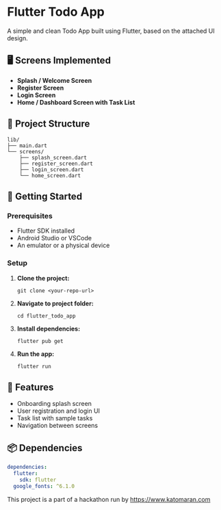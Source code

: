 # Flutter Todo App

A simple and clean Todo App built using Flutter, based on the attached UI design.

## 🖥️ Screens Implemented

- **Splash / Welcome Screen**
- **Register Screen**
- **Login Screen**
- **Home / Dashboard Screen with Task List**

## 📁 Project Structure

```
lib/
├── main.dart
└── screens/
    ├── splash_screen.dart
    ├── register_screen.dart
    ├── login_screen.dart
    └── home_screen.dart
```

## 🚀 Getting Started

### Prerequisites

- Flutter SDK installed
- Android Studio or VSCode
- An emulator or a physical device

### Setup

1. **Clone the project:**
   ```
   git clone <your-repo-url>
   ```

2. **Navigate to project folder:**
   ```
   cd flutter_todo_app
   ```

3. **Install dependencies:**
   ```
   flutter pub get
   ```

4. **Run the app:**
   ```
   flutter run
   ```

## 📌 Features

- Onboarding splash screen
- User registration and login UI
- Task list with sample tasks
- Navigation between screens

## 📦 Dependencies

```yaml
dependencies:
  flutter:
    sdk: flutter
  google_fonts: ^6.1.0
```
This project is a part of a hackathon run by https://www.katomaran.com

